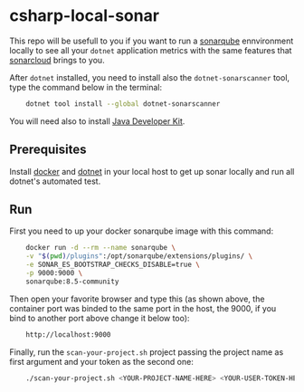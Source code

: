 # csharp-local-sonar

This repo will be usefull to you if you want to run a [sonarqube](https://docs.sonarqube.org/latest/analysis/coverage/) ennvironment locally to see all your `dotnet` application metrics with the same features that [sonarcloud](https://sonarcloud.io) brings to you.

After `dotnet` installed, you need to install also the `dotnet-sonarscanner` tool, type the command below in the terminal:

``` bash
    dotnet tool install --global dotnet-sonarscanner
```

You will need also to install [Java Developer Kit](https://www.oracle.com/java/technologies/javase-jdk15-downloads.html).

## Prerequisites

Install [docker](https://www.docker.com/products/docker-desktop) and [dotnet](https://dotnet.microsoft.com/download) in your local host to get up sonar locally and run all dotnet's automated test.

## Run

First you need to up your docker sonarqube image with this command:

``` bash
    docker run -d --rm --name sonarqube \
    -v "$(pwd)/plugins":/opt/sonarqube/extensions/plugins/ \
    -e SONAR_ES_BOOTSTRAP_CHECKS_DISABLE=true \
    -p 9000:9000 \
    sonarqube:8.5-community
```

Then open your favorite browser and type this (as shown above, the container port was binded to the same port in the host, the 9000, if you bind to another port above change it below too):

``` bash
    http://localhost:9000
```

Finally, run the `scan-your-project.sh` project passing the project name as first argument and your token as the second one:

``` bash
    ./scan-your-project.sh <YOUR-PROJECT-NAME-HERE> <YOUR-USER-TOKEN-HERE>
```